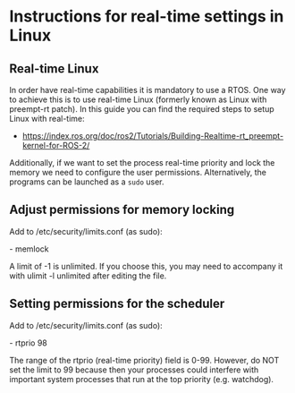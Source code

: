 # Instructions for real-time settings in Linux

## Real-time Linux

In order have real-time capabilities it is mandatory to use a RTOS. One way to achieve this is to use real-time Linux (formerly known as Linux with preempt-rt patch). In this guide you can find the required steps to setup Linux with real-time:

* https://index.ros.org/doc/ros2/Tutorials/Building-Realtime-rt_preempt-kernel-for-ROS-2/

Additionally, if we want to set the process real-time priority and lock the memory we need to configure the user permissions. Alternatively, the programs can be launched as a `sudo` user.

## Adjust permissions for memory locking

Add to /etc/security/limits.conf (as sudo):

<your username>    -   memlock   <limit in kB>

A limit of -1 is unlimited. If you choose this, you may need to accompany it with ulimit -l unlimited after editing the file.


## Setting permissions for the scheduler

Add to /etc/security/limits.conf (as sudo):

<your username>    -   rtprio   98

The range of the rtprio (real-time priority) field is 0-99. However, do NOT set the limit to 99 because then your processes could interfere with important system processes that run at the top priority (e.g. watchdog).
